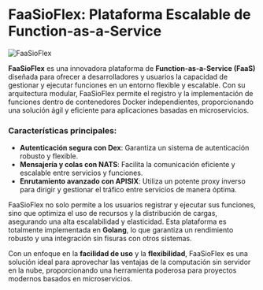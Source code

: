 
# FaaSioFlex: Plataforma Escalable de Function-as-a-Service

![FaaSioFlex](https://github.com/user-attachments/assets/94b6b435-c9ae-4b86-bd75-2de5d77b3202)

**FaaSioFlex** es una innovadora plataforma de **Function-as-a-Service (FaaS)** diseñada para ofrecer a desarrolladores y usuarios la capacidad de gestionar y ejecutar funciones en un entorno flexible y escalable. Con su arquitectura modular, FaaSioFlex permite el registro y la implementación de funciones dentro de contenedores Docker independientes, proporcionando una solución ágil y eficiente para aplicaciones basadas en microservicios.

### Características principales:

- **Autenticación segura con Dex**: Garantiza un sistema de autenticación robusto y flexible.
- **Mensajería y colas con NATS**: Facilita la comunicación eficiente y escalable entre servicios y funciones.
- **Enrutamiento avanzado con APISIX**: Utiliza un potente proxy inverso para dirigir y gestionar el tráfico entre servicios de manera óptima.

FaaSioFlex no solo permite a los usuarios registrar y ejecutar sus funciones, sino que optimiza el uso de recursos y la distribución de cargas, asegurando una alta escalabilidad y elasticidad. Esta plataforma es totalmente implementada en **Golang**, lo que garantiza un rendimiento robusto y una integración sin fisuras con otros sistemas.

Con un enfoque en la **facilidad de uso** y la **flexibilidad**, FaaSioFlex es una solución ideal para aprovechar las ventajas de la computación sin servidor en la nube, proporcionando una herramienta poderosa para proyectos modernos basados en microservicios.

